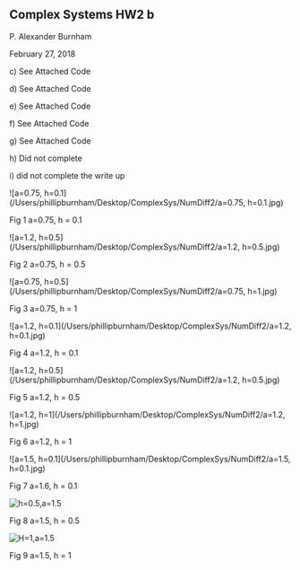 ## Complex Systems HW2 b

P. Alexander Burnham

February 27, 2018



c) See Attached Code

d) See Attached Code

e) See Attached Code

f) See Attached Code

g) See Attached Code

h) Did not complete



i) did not complete the write up



![a=0.75, h=0.1](/Users/phillipburnham/Desktop/ComplexSys/NumDiff2/a=0.75, h=0.1.jpg)

Fig 1 a=0.75, h = 0.1





![a=1.2, h=0.5](/Users/phillipburnham/Desktop/ComplexSys/NumDiff2/a=1.2, h=0.5.jpg) 

Fig 2 a=0.75, h = 0.5

![a=0.75, h=0.5](/Users/phillipburnham/Desktop/ComplexSys/NumDiff2/a=0.75, h=1.jpg)



Fig 3 a=0.75, h = 1





![a=1.2, h=0.1](/Users/phillipburnham/Desktop/ComplexSys/NumDiff2/a=1.2, h=0.1.jpg)



Fig 4 a=1.2, h = 0.1





![a=1.2, h=0.5](/Users/phillipburnham/Desktop/ComplexSys/NumDiff2/a=1.2, h=0.5.jpg)

Fig 5 a=1.2, h = 0.5







![a=1.2, h=1](/Users/phillipburnham/Desktop/ComplexSys/NumDiff2/a=1.2, h=1.jpg)

Fig 6 a=1.2, h = 1





![a=1.5, h=0.1](/Users/phillipburnham/Desktop/ComplexSys/NumDiff2/a=1.5, h=0.1.jpg)



Fig 7 a=1.6, h = 0.1



![h=0.5,a=1.5](/Users/phillipburnham/Desktop/ComplexSys/NumDiff2/h=0.5,a=1.5.jpg)



Fig 8 a=1.5, h = 0.5

![H=1,a=1.5](/Users/phillipburnham/Desktop/ComplexSys/NumDiff2/H=1,a=1.5.jpg)

Fig 9 a=1.5, h = 1